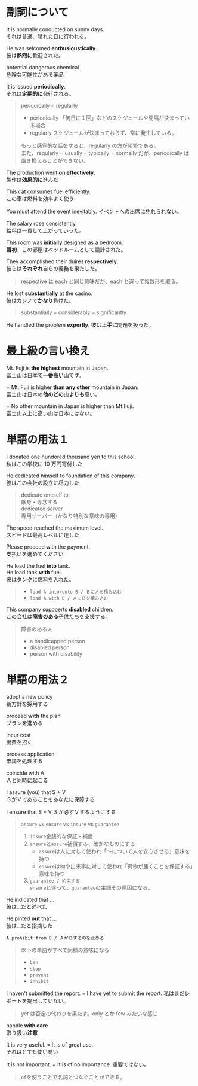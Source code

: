 # 副詞について

It is normally conducted on sunny days.  
それは普通、晴れた日に行われる。

He was selcomed **enthusioustically**.  
彼は**熱烈に**歓迎された。

potential dangerous chemical  
危険な可能性がある薬品

It is issued **periodically**.  
それは**定期的に**発行される。

> periodically < regularly
>
> - periodically 「何日に１回」などのスケジュールや間隔が決まっている場合
> - regularly スケジュールが決まっておらず、常に発生している。
>
> もっと感覚的な話をすると、regularly の方が頻繁である。  
> また、regularly = usually = typically = normally だが、periodically は置き換えることができない。

The production went **on effectively**.  
製作は**効果的に**進んだ

This cat consumes fuel efficiently.  
この車は燃料を効率よく使う

You must attend the event inevitably.
イベントへの出席は免れられない。

The salary rose consistently.  
給料は一貫して上がっていった。

This room was **initially** designed as a bedroom.  
**当初**、この部屋はベッドルームとして設計された。

They accomplished their duires **respectively**.  
彼らは**それぞれ**自らの義務を果たした。

> respective は each と同じ意味だが、each と違って複数形を取る。

He lost **substantially** at the casino.  
彼はカジノで**かなり**負けた。

> substantially = considerably = significantly

He handled the problem **expertly**.
彼は**上手に**問題を扱った。

# 最上級の言い換え

Mt. Fuji is **the highest** mountain in Japan.  
富士山は日本で**一番高い**山です。

= Mt. Fuji is higher **than any other** mountain in Japan.  
富士山は日本の**他のどの**山**よりも**高い。

= No other mountain in Japan is higher than Mt.Fuji.  
富士山以上に高い山は日本にはない。

# 単語の用法１

I donated one hundored thousand yen to this school.  
私はこの学校に 10 万円寄付した

He dedicated himself to foundation of this company.  
彼はこの会社の設立に尽力した

> dedicate oneself to  
> 献身・専念する  
> dedicated server  
> 専用サーバー（かなり特別な意味の専用）

The speed reached the maximum level.  
スピードは最高レベルに達した

Please proceed with the payment.  
支払いを進めてください

He load the fuel **into** tank.  
He load tank **with** fuel.  
彼はタンクに燃料を入れた。

> - `load A into/onto B / ＢにＡを積み込む`
> - `load A with B / ＡにＢを積み込む`

This company suppoerts **disabled** children.  
この会社は**障害のある**子供たちを支援する。

> 障害のある人
>
> - a handicapped person
> - disabled person
> - person with disability

# 単語の用法２

adopt a new policy  
新方針を採用する

proceed **with** the plan  
プラン**を**進める

incur cost  
出費を招く

process application  
申請を処理する

coincide with A  
Ａと同時に起こる

I assure (you) that S + V  
ＳがＶであることをあなたに保障する

I ensure that S + V
Ｓが必ずＶするようにする

> `assure` vs `ensure` vs `insure` vs `guarantee`
>
> 1. `insure`金銭的な保証・補償
> 2. `ensure`と`assure`補償する、確かなものにする
>    - `assure`は人に対して使われ「～について人を安心させる」意味を持つ
>    - `ensure`は物や出来事に対して使われ「荷物が届くことを保証する」意味を持つ
> 3. `guarantee / 約束する`  
>    `ensure`と違って、`guarantee`の主語その原因になる。

He indicated that ...  
彼は…だと述べた

He pinted **out** that ...  
彼は…だと指摘した

`A prohibit from B / ＡがＢするのを止める`

> 以下の単語がすべて同様の意味になる
>
> - `ban`
> - `stop`
> - `prevent`
> - `inhibit`

I haven't submitted the report. = I have yet to submit the report.
私はまだレポートを提出していない。

> yet は否定の代わりを果たす。only とか few みたいな感じ

handle **with care**  
取り扱い**注意**

It is very useful. = It is of great use.  
それはとても使い易い

It is not important. = It is of no importance.
重要ではない。

> `of`を使うことで名詞とつなぐことができる。
